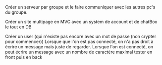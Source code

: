 Créer un serveur par groupe et le faire communiquer avec les autres pc's du groupe.

Créer un site multipage en MVC avec un system de account et de chatBox le tout en DB

Créer un user (qui n'existe pas encore avec un mot de passe (non crypter pour commencer))
Lorsque que l'on est pas connecté, on n'a pas droit à écrire un message mais juste de regarder.
Lorsque l'on est connecté, on peut écrire un message avec un nombre de caractère maximal tester en front puis en back
